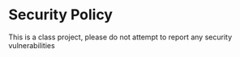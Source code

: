 # Security Policy

This is a class project, please do not attempt to report any security vulnerabilities
